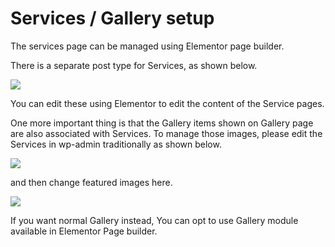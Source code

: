# Services / Gallery setup

The services page can be managed using Elementor page builder.

There is a separate post type for Services, as shown below.

![](/assets/services1.png)

You can edit these using Elementor to edit the content of the Service pages.

One more important thing is that the Gallery items shown on Gallery page are also associated with Services. To manage those images, please edit the Services in wp-admin traditionally as shown below.

![](/assets/services2.png)

and then change featured images here.

![](/assets/services3.png)

If you want normal Gallery instead, You can opt to use Gallery module available in Elementor Page builder.

